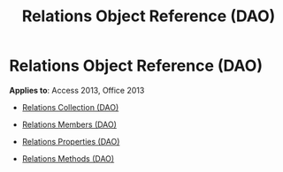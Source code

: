 ﻿---
title: Relations Object Reference (DAO)
TOCTitle: Relations Object
ms:assetid: 6e803ead-5641-4611-af9a-22c211c238db
ms:mtpsurl: https://msdn.microsoft.com/library/Dn160922(v=office.15)
ms:contentKeyID: 52072886
ms.date: 09/18/2015
mtps_version: v=office.15
---

# Relations Object Reference (DAO)


**Applies to**: Access 2013, Office 2013



  - [Relations Collection (DAO)](relations-collection-dao.md)

  - [Relations Members (DAO)](relations-members-dao.md)

  - [Relations Properties (DAO)](relations-properties-dao.md)

  - [Relations Methods (DAO)](relations-methods-dao.md)

